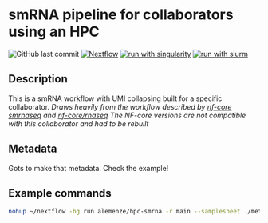 # smRNA pipeline for collaborators using an HPC
![GitHub last commit](https://img.shields.io/github/last-commit/alemenze/hpc-smrna)
[![Nextflow](https://img.shields.io/badge/nextflow%20DSL2-%E2%89%A520.11.0--edge-23aa62.svg?labelColor=000000)](https://www.nextflow.io/)
[![run with singularity](https://img.shields.io/badge/run%20with-singularity-1d355c.svg?labelColor=000000)](https://sylabs.io/docs/)
[![run with slurm](https://img.shields.io/badge/run%20with-slurm-ff4d4d.svg?labelColor=000000)](https://slurm.schedmd.com/)

## Description
This is a smRNA workflow with UMI collapsing built for a specific collaborator. 
*Draws heavily from the workflow described by [nf-core smrnaseq](https://nf-co.re/smrnaseq) and [nf-core/rnaseq](https://nf-co.re/rnaseq)*
*The NF-core versions are not compatible with this collaborator and had to be rebuilt*

## Metadata
Gots to make that metadata. Check the example!

## Example commands
```bash
nohup ~/nextflow -bg run alemenze/hpc-smrna -r main --samplesheet ./metadata_example.csv -profile slurm --genome GRCh38 > example_log.txt
```